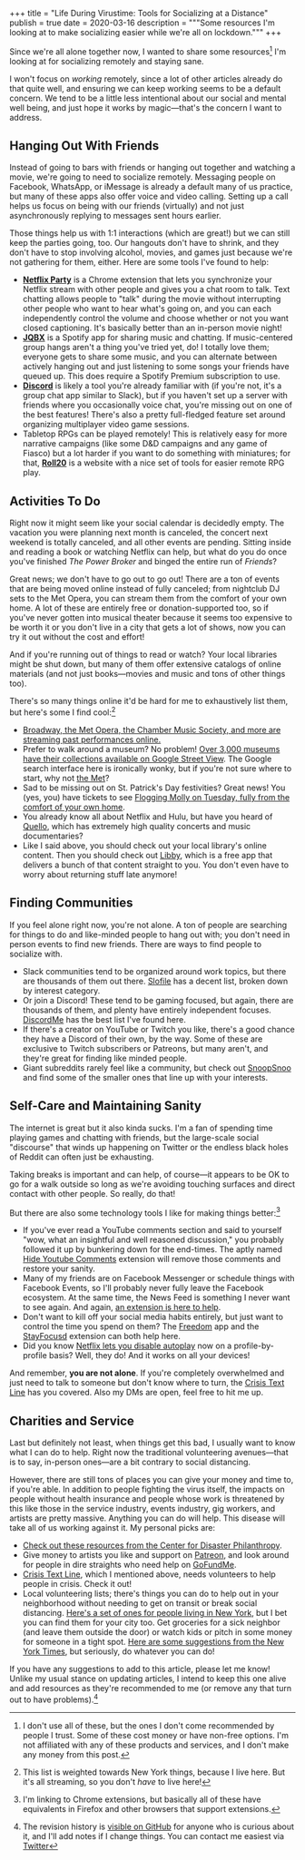 +++
title = "Life During Virustime: Tools for Socializing at a Distance"
publish = true
date = 2020-03-16
description = """Some resources I'm looking at to make socializing easier while
we're all on lockdown."""
+++

Since we're all alone together now, I wanted to share some resources[^1] I'm
looking at for socializing remotely and staying sane.

I won't focus on _working_ remotely, since a lot of other articles already do
that quite well, and ensuring we can keep working seems to be a default concern.
We tend to be a little less intentional about our social and mental well being,
and just hope it works by magic—that's the concern I want to address.

[^1]: I don't use all of these, but the ones I don't come recommended by people
  I trust. Some of these cost money or have non-free options. I'm not affiliated
  with any of these products and services, and I don't make any money from this
  post.

## Hanging Out With Friends

Instead of going to bars with friends or hanging out together and watching a
movie, we're going to need to socialize remotely. Messaging people on Facebook,
WhatsApp, or iMessage is already a default many of us practice, but many of
these apps also offer voice and video calling. Setting up a call helps us focus
on being with our friends (virtually) and not just asynchronously replying to
messages sent hours earlier.

Those things help us with 1:1 interactions (which are great!) but we can still
keep the parties going, too. Our hangouts don't have to shrink, and they don't
have to stop involving alcohol, movies, and games just because we're not
gathering for them, either. Here are some tools I've found to help:

* **[Netflix Party][netflix-party]** is a Chrome extension that lets you
  synchronize your Netflix stream with other people and gives you a chat room to
  talk. Text chatting allows people to "talk" during the movie without
  interrupting other people who want to hear what's going on, and you can each
  independently control the volume and choose whether or not you want closed
  captioning. It's basically better than an in-person movie night!
* **[JQBX][jqbx]** is a Spotify app for sharing music and chatting. If
  music-centered group hangs aren't a thing you've tried yet, do! I totally love
  them; everyone gets to share some music, and you can alternate between
  actively hanging out and just listening to some songs your friends have queued
  up. This does require a Spotify Premium subscription to use.
* **[Discord][discord]** is likely a tool you're already familiar with (if
  you're not, it's a group chat app similar to Slack), but if you haven't set up
  a server with friends where you occasionally voice chat, you're missing out on
  one of the best features! There's also a pretty full-fledged feature set
  around organizing multiplayer video game sessions.
* Tabletop RPGs can be played remotely! This is relatively easy for more
  narrative campaigns (like some D&D campaigns and any game of Fiasco) but a lot
  harder if you want to do something with miniatures; for that,
  **[Roll20][roll20]** is a website with a nice set of tools for easier remote
  RPG play.

[netflix-party]: https://www.netflixparty.com/
[jqbx]: https://www.jqbx.fm/
[discord]: https://discordapp.com/
[roll20]: https://roll20.net/welcome

## Activities To Do

Right now it might seem like your social calendar is decidedly empty. The
vacation you were planning next month is canceled, the concert next weekend is
totally canceled, and all other events are pending. Sitting inside and reading a
book or watching Netflix can help, but what do you do once you've finished _The
Power Broker_ and binged the entire run of _Friends_?

Great news; we don't have to go out to go out! There are a ton of events that
are being moved online instead of fully canceled; from nightclub DJ sets to the
Met Opera, you can stream them from the comfort of your own home. A lot of these
are entirely free or donation-supported too, so if you've never gotten into
musical theater because it seems too expensive to be worth it or you don't live
in a city that gets a lot of shows, now you can try it out without the cost and
effort!

And if you're running out of things to read or watch? Your local libraries might
be shut down, but many of them offer extensive catalogs of online materials (and
not just books—movies and music and tons of other things too).

There's so many things online it'd be hard for me to exhaustively list them, but
here's some I find cool:[^2]

* [Broadway, the Met Opera, the Chamber Music Society, and more are streaming
  past performances online.][vogue-streaming]
* Prefer to walk around a museum? No problem! [Over 3,000 museums have their
  collections available on Google Street View][museum-view]. The Google search
  interface here is ironically wonky, but if you're not sure where to start, why
  not [the Met][met-street-view]?
* Sad to be missing out on St. Patrick's Day festivities? Great news! You (yes,
  you) have tickets to see [Flogging Molly on Tuesday, fully from the
  comfort of your own home][flogging-molly].
* You already know all about Netflix and Hulu, but have you heard of
  [Quello][quello], which has extremely high quality concerts and music
  documentaries?
* Like I said above, you should check out your local library's online content.
  Then you should check out [Libby][libby], which is a free app that delivers a
  bunch of that content straight to you. You don't even have to worry about
  returning stuff late anymore!

[^2]: This list is weighted towards New York things, because I live here. But
  it's all streaming, so you don't _have_ to live here!

[vogue-streaming]: https://www.vogue.com/article/livestreaming-metropolitan-opera-broadway
[museum-view]: https://artsandculture.google.com/project/streetviews
[met-street-view]: https://artsandculture.google.com/streetview/metropolitan-museum-of-art/KAFHmsOTE-4Xyw?sv_lng=-73.9624786&sv_lat=40.7803959&sv_h=324.9981300198815&sv_p=3.5034803319942824&sv_pid=KeFx8oXHzeuY8L5rfepHaA&sv_z=1.0000000000000002
[flogging-molly]: http://www.dropkickmurphys.com/2020/03/14/streaming-up-from-boston-free-st-patricks-day-live-stream/
[quello]: https://qello.com/
[libby]: https://www.overdrive.com/apps/libby/

## Finding Communities

If you feel alone right now, you're not alone.  A ton of people are searching
for things to do and like-minded people to hang out with; you don't need in
person events to find new friends. There are ways to find people to socialize
with.

* Slack communities tend to be organized around work topics, but there are
  thousands of them out there. [Slofile][slofile] has a decent
  list, broken down by interest category.
* Or join a Discord! These tend to be gaming focused, but again, there are
  thousands of them, and plenty have entirely independent focuses.
  [DiscordMe][discordme] has the best list I've found here.
* If there's a creator on YouTube or Twitch you like, there's a good chance they
  have a Discord of their own, by the way. Some of these are exclusive to Twitch
  subscribers or Patreons, but many aren't, and they're great for finding like
  minded people.
* Giant subreddits rarely feel like a community, but check out
  [SnoopSnoo][snoopsnoo] and find some of the smaller ones that line up with
  your interests.

[slofile]: https://slofile.com/
[discordme]: https://discord.me/servers
[snoopsnoo]: https://snoopsnoo.com/subreddits/

## Self-Care and Maintaining Sanity

The internet is great but it also kinda sucks. I'm a fan of spending time
playing games and chatting with friends, but the large-scale social "discourse"
that winds up happening on Twitter or the endless black holes of Reddit can
often just be exhausting.

Taking breaks is important and can help, of course—it appears to be OK to go for
a walk outside so long as we're avoiding touching surfaces and direct contact
with other people. So really, do that!

But there are also some technology tools I like for making things better:[^3]
* If you've ever read a YouTube comments section  and said to yourself "wow,
  what an insightful and well reasoned discussion," you probably followed it up
  by bunkering down for the end-times. The aptly named [Hide Youtube
  Comments][hide-comments] extension will remove those comments and restore your
  sanity.
* Many of my friends are on Facebook Messenger or schedule things with Facebook
  Events, so I'll probably never fully leave the Facebook ecosystem. At the same
  time, the News Feed is something I never want to see again. And again, [an
  extension is here to help][news-feed-eradicator].
* Don't want to kill off your social media habits entirely, but just want to
  control the time you spend on them? The [Freedom][freedom-to] app and the
  [StayFocusd][stayfocusd] extension can both help here.
* Did you know [Netflix lets you disable autoplay][autoplay-off] now on a
  profile-by-profile basis? Well, they do! And it works on all your devices!


And remember, **you are not alone**. If you're completely overwhelmed and just
need to talk to someone but don't know where to turn, the [Crisis Text
Line][crisis-text-line] has you covered.  Also my DMs are open, feel free to hit
me up.

[hide-comments]: https://chrome.google.com/webstore/detail/hide-youtube-comments/kehdmnjmaakacofbgmjgjapbbibhafoh?hl=en
[news-feed-eradicator]: https://chrome.google.com/webstore/detail/news-feed-eradicator-for/fjcldmjmjhkklehbacihaiopjklihlgg?hl=en
[freedom-to]: https://freedom.to/
[stayfocusd]: https://chrome.google.com/webstore/detail/stayfocusd/laankejkbhbdhmipfmgcngdelahlfoji
[autoplay-off]: https://help.netflix.com/en/node/2102
[crisis-text-line]: https://www.crisistextline.org/

[^3]: I'm linking to Chrome extensions, but basically all of these have
  equivalents in Firefox and other browsers that support extensions.

## Charities and Service

Last but definitely not least, when things get this bad, I usually want to know
what I can do to help. Right now the traditional volunteering avenues—that is to
say, in-person ones—are a bit contrary to social distancing.

However, there are still tons of places you can give your money and time to, if
you're able. In addition to people fighting the virus itself, the impacts on
people without health insurance and people whose work is threatened by this like
those in the service industry, events industry, gig workers, and artists are
pretty massive. Anything you can do will help. This disease will take all of us
working against it. My personal picks are:

* [Check out these resources from the Center for Disaster Philanthropy][cdp].
* Give money to artists you like and support on [Patreon][patreon], and look
  around for people in dire straights who need help on [GoFundMe][gofundme].
* [Crisis Text Line][crisis-text-line-volunteer], which I mentioned above, needs
  volunteers to help people in crisis. Check it out!
* Local volunteering lists; there's things you can do to help out in your
  neighborhood without needing to get on transit or break social distancing.
  [Here's a set of ones for people living in New York][nyc-volunteering], but I
  bet you can find them for your city too. Get groceries for a sick neighbor
  (and leave them outside the door) or watch kids or pitch in some money for
  someone in a tight spot. [Here are some suggestions from the New York
  Times][nyt-volunteering], but seriously, do whatever you can do!

[cdp]: https://disasterphilanthropy.org/disaster/2019-ncov-coronavirus/
[patreon]: https://www.patreon.com/
[gofundme]: https://www.gofundme.com/
[crisis-text-line-volunteer]: https://www.crisistextline.org/volunteer
[nyc-volunteering]: https://docs.google.com/document/d/18WYGoVlJuXYc3QFN1RABnARZlwDG3aLQsnNokl1KhZQ/preview
[nyt-volunteering]: https://www.nytimes.com/2020/03/12/nyregion/nyc-coronavirus-help-volunteer.html

If you have any suggestions to add to this article, please let me know! Unlike
my usual stance on updating articles, I intend to keep this one alive and add
resources as they're recommended to me (or remove any that turn out to have
problems).[^4]

[^4]: The revision history is [visible on GitHub][git-hist] for anyone who is
  curious about it, and I'll add notes if I change things. You can contact me
  easiest via [Twitter][dylan-twitter]

[git-hist]: https://github.com/Dylnuge/dylnuge.com/commits/master/content/post/life-during-virustime.md
[dylan-twitter]: https://twitter.com/dylnuge
